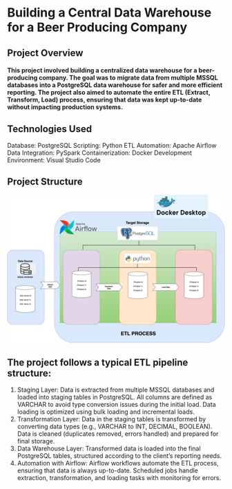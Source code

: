 # Building a Central Data Warehouse for a Beer Producing Company
## Project Overview
#### This project involved building a centralized data warehouse for a beer-producing company. The goal was to migrate data from multiple MSSQL databases into a PostgreSQL data warehouse for safer and more efficient reporting. The project also aimed to automate the entire ETL (Extract, Transform, Load) process, ensuring that data was kept up-to-date without impacting production systems.

## Technologies Used 

Database: PostgreSQL
Scripting: Python
ETL Automation: Apache Airflow
Data Integration: PySpark
Containerization: Docker
Development Environment: Visual Studio Code

## Project Structure

![ETL for DM](https://raw.githubusercontent.com/shahana-bubly/ETL_DWH_My_Project/main/ETL%20for%20DM.png)

## The project follows a typical ETL pipeline structure:

1. Staging Layer:
Data is extracted from multiple MSSQL databases and loaded into staging tables in PostgreSQL.
All columns are defined as VARCHAR to avoid type conversion issues during the initial load.
Data loading is optimized using bulk loading and incremental loads.
2. Transformation Layer:
Data in the staging tables is transformed by converting data types (e.g., VARCHAR to INT, DECIMAL, BOOLEAN).
Data is cleaned (duplicates removed, errors handled) and prepared for final storage.
3. Data Warehouse Layer:
Transformed data is loaded into the final PostgreSQL tables, structured according to the client’s reporting needs.
4. Automation with Airflow:
Airflow workflows automate the ETL process, ensuring that data is always up-to-date.
Scheduled jobs handle extraction, transformation, and loading tasks with monitoring for errors.

